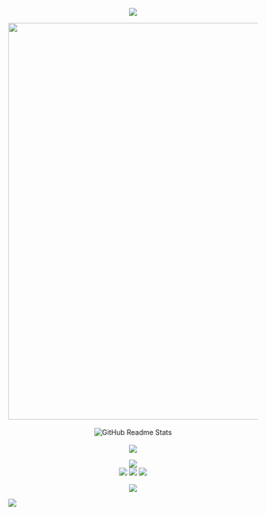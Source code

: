 <!-- https://github.com/kyechan99/capsule-render -->
<p align="center">
<img src="https://capsule-render.vercel.app/api?type=waving&height=300&color=70A5FD&text=Hello%20World!&animation=fadeIn&desc=My%20name%20is%20QingFeng.&descAlignY=60&fontAlignY=40" />
</p>

<!-- https://github.com/DenverCoder1/readme-typing-svg 
<p align="center">
<img src="https://readme-typing-svg.demolab.com?font=Orbitron&size=25&pause=1000&center=true&vCenter=true&random=false&width=600&lines=Welcome+to+my+GitHub+profile+page!" />
</p>-->

<p align="center">
<!-- https://streak-stats.demolab.com/demo  
<img align="center" src="https://streak-stats.demolab.com?user=QingFeng-awa&theme=tokyonight&hide_border=true&locale=zh_Hans&date_format=%5BY.%5Dn.j" />
<br>
<br>  -->
<!-- https://github.com/Ashutosh00710/github-readme-activity-graph -->
<img width="800" src="https://github-readme-activity-graph.vercel.app/graph?username=QingFeng-awa&theme=tokyo-night&hide_border=true&area=true&custom_title=QingFeng的GitHub提交历史" />
<br>
<br>
<!-- https://github.com/anuraghazra/github-readme-stats -->
<img align="center" src="https://github-readme-stats.vercel.app/api/top-langs/?username=QingFeng-awa&theme=tokyonight&hide_border=true&layout=compact&locale=cn&card_width=800" alt="GitHub Readme Stats" />
<br><br>
<!-- https://github.com/tandpfun/skill-icons -->
<img align="center" src="https://skillicons.dev/icons?i=html,css,md" >
</p>

<p align="center">
<!-- https://github.com/anuraghazra/github-readme-stats -->
<img align="center" src="https://github-readme-stats.vercel.app/api?username=QingFeng-awa&theme=transparent&show_icons=true&hide_border=true&show=reviews&hide_title=true&hide=contribs&locale=cn" />
<br>
<!-- https://shields.io/badges/static-badge -->
<a href="https://github.com/QingFeng-awa"><img src="https://img.shields.io/badge/github-QingFeng--awa-text?style=flat-square&logo=github&logoColor=%23181717&label=Github&labelColor=%23FFF&color=%23181717"></a>
<a href="https://qm.qq.com/q/3d9mY78PoQ"><img src="https://img.shields.io/badge/qid-QingFengSQ-text?style=flat-square&logo=qq&logoColor=%23000&label=QID&labelColor=%23FFF&color=%23000"></a>
<a href="https://space.bilibili.com/1067544669"><img src="https://img.shields.io/badge/qid-QingFeng__awa-text?style=flat-square&logo=bilibili&logoColor=%23000&label=Bilibili&labelColor=%23FFF&color=%23000"></a>
</p>

<p align="center">  
<img src="https://capsule-render.vercel.app/api?type=waving&height=300&color=70A5FD&text=See%20you~&animation=fadeIn&desc=Hope%20your%20program%20is%20bug-free!&descAlignY=50&fontAlignY=70&section=footer&descAlign=50" />
</p>

![](https://hit.yhype.me/github/profile?account_id=151742581)
